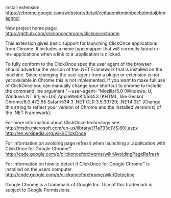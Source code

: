 Install extension: https://chrome.google.com/webstore/detail/eeifaoomkminpbeebjdmdojbhmagnncl

New project home page: https://github.com/clickoncechrome/clickoncechrome

This extension gives basic support for launching ClickOnce applications from Chrome.  It includes a mime type mapper that will correctly launch x-ms-applications when a link to a .application is clicked.

To fully conform to the ClickOnce spec the user agent of the browser should advertise the version of the .NET Framework that is installed on the machine.  Since changing the user agent from a plugin or extension is not yet available in Chrome this is not implemented.  If you want to make full use of ClickOnce you can manually change your shortcut to chrome to include the command line argument "--user-agent="Mozilla/5.0 (Windows; U; Windows NT 6.1; en-US) AppleWebKit/534.3 (KHTML, like Gecko) Chrome/6.0.472.55 Safari/534.3 .NET CLR 3.5.30729; .NET4.0E"  (Change this string to reflect your version of Chrome and the installed version(s) of the .NET Framework).

For more information about ClickOnce technology see:
http://msdn.microsoft.com/en-us/library/t71a733d(VS.80).aspx
http://en.wikipedia.org/wiki/ClickOnce

For information on avoiding page refresh when launching a .application with ClickOnce for Google Chrome™
http://code.google.com/p/clickonceforchrome/wiki/AvoidingPageRefresh

For information on how to detect if ClickOnce for Google Chrome™ is installed on the users computer
http://code.google.com/p/clickonceforchrome/wiki/Detecting


Google Chrome is a trademark of Google Inc. Use of this trademark is subject to Google Permissions.
